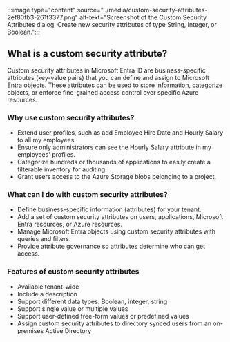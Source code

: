 :::image type="content" source="../media/custom-security-attributes-2ef80fb3-261f3377.png" alt-text="Screenshot of the Custom Security Attributes dialog. Create new security attributes of type String, Integer, or Boolean.":::


## What is a custom security attribute?

Custom security attributes in Microsoft Entra ID are business-specific attributes (key-value pairs) that you can define and assign to Microsoft Entra objects. These attributes can be used to store information, categorize objects, or enforce fine-grained access control over specific Azure resources.

### Why use custom security attributes?

 -  Extend user profiles, such as add Employee Hire Date and Hourly Salary to all my employees.
 -  Ensure only administrators can see the Hourly Salary attribute in my employees' profiles.
 -  Categorize hundreds or thousands of applications to easily create a filterable inventory for auditing.
 -  Grant users access to the Azure Storage blobs belonging to a project.

### What can I do with custom security attributes?

 -  Define business-specific information (attributes) for your tenant.
 -  Add a set of custom security attributes on users, applications, Microsoft Entra resources, or Azure resources.
 -  Manage Microsoft Entra objects using custom security attributes with queries and filters.
 -  Provide attribute governance so attributes determine who can get access.

### Features of custom security attributes

 -  Available tenant-wide
 -  Include a description
 -  Support different data types: Boolean, integer, string
 -  Support single value or multiple values
 -  Support user-defined free-form values or predefined values
 -  Assign custom security attributes to directory synced users from an on-premises Active Directory
